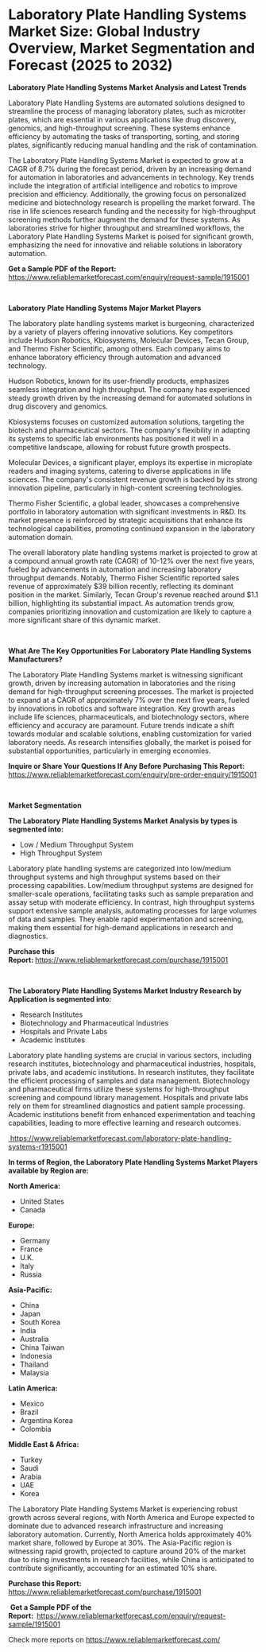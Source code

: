 <p><h1>Laboratory Plate Handling Systems Market Size: Global Industry Overview, Market Segmentation and Forecast (2025 to 2032)</h1></p><p><strong>Laboratory Plate Handling Systems Market Analysis and Latest Trends</strong></p>
<p><p>Laboratory Plate Handling Systems are automated solutions designed to streamline the process of managing laboratory plates, such as microtiter plates, which are essential in various applications like drug discovery, genomics, and high-throughput screening. These systems enhance efficiency by automating the tasks of transporting, sorting, and storing plates, significantly reducing manual handling and the risk of contamination.</p><p>The Laboratory Plate Handling Systems Market is expected to grow at a CAGR of 8.7% during the forecast period, driven by an increasing demand for automation in laboratories and advancements in technology. Key trends include the integration of artificial intelligence and robotics to improve precision and efficiency. Additionally, the growing focus on personalized medicine and biotechnology research is propelling the market forward. The rise in life sciences research funding and the necessity for high-throughput screening methods further augment the demand for these systems. As laboratories strive for higher throughput and streamlined workflows, the Laboratory Plate Handling Systems Market is poised for significant growth, emphasizing the need for innovative and reliable solutions in laboratory automation.</p></p>
<p><strong>Get a Sample PDF of the Report:&nbsp;</strong> <a href="https://www.reliablemarketforecast.com/enquiry/request-sample/1915001?utm_campaign=2212&utm_medium=2&utm_source=Github&utm_content=ia&utm_term=01032025&utm_id=laboratory-plate-handling-systems">https://www.reliablemarketforecast.com/enquiry/request-sample/1915001</a></p>
<p>&nbsp;</p>
<p><strong>Laboratory Plate Handling Systems Major Market Players</strong></p>
<p><p>The laboratory plate handling systems market is burgeoning, characterized by a variety of players offering innovative solutions. Key competitors include Hudson Robotics, Kbiosystems, Molecular Devices, Tecan Group, and Thermo Fisher Scientific, among others. Each company aims to enhance laboratory efficiency through automation and advanced technology.</p><p>Hudson Robotics, known for its user-friendly products, emphasizes seamless integration and high throughput. The company has experienced steady growth driven by the increasing demand for automated solutions in drug discovery and genomics.</p><p>Kbiosystems focuses on customized automation solutions, targeting the biotech and pharmaceutical sectors. The company's flexibility in adapting its systems to specific lab environments has positioned it well in a competitive landscape, allowing for robust future growth prospects.</p><p>Molecular Devices, a significant player, employs its expertise in microplate readers and imaging systems, catering to diverse applications in life sciences. The company's consistent revenue growth is backed by its strong innovation pipeline, particularly in high-content screening technologies.</p><p>Thermo Fisher Scientific, a global leader, showcases a comprehensive portfolio in laboratory automation with significant investments in R&D. Its market presence is reinforced by strategic acquisitions that enhance its technological capabilities, promoting continued expansion in the laboratory automation domain.</p><p>The overall laboratory plate handling systems market is projected to grow at a compound annual growth rate (CAGR) of 10-12% over the next five years, fueled by advancements in automation and increasing laboratory throughput demands. Notably, Thermo Fisher Scientific reported sales revenue of approximately $39 billion recently, reflecting its dominant position in the market. Similarly, Tecan Group's revenue reached around $1.1 billion, highlighting its substantial impact. As automation trends grow, companies prioritizing innovation and customization are likely to capture a more significant share of this dynamic market.</p></p>
<p>&nbsp;</p>
<p><strong>What Are The Key Opportunities For Laboratory Plate Handling Systems Manufacturers?</strong></p>
<p><p>The Laboratory Plate Handling Systems market is witnessing significant growth, driven by increasing automation in laboratories and the rising demand for high-throughput screening processes. The market is projected to expand at a CAGR of approximately 7% over the next five years, fueled by innovations in robotics and software integration. Key growth areas include life sciences, pharmaceuticals, and biotechnology sectors, where efficiency and accuracy are paramount. Future trends indicate a shift towards modular and scalable solutions, enabling customization for varied laboratory needs. As research intensifies globally, the market is poised for substantial opportunities, particularly in emerging economies.</p></p>
<p><strong>Inquire or Share Your Questions If Any Before Purchasing This Report:</strong> <a href="https://www.reliablemarketforecast.com/enquiry/pre-order-enquiry/1915001?utm_campaign=2212&utm_medium=2&utm_source=Github&utm_content=ia&utm_term=01032025&utm_id=laboratory-plate-handling-systems">https://www.reliablemarketforecast.com/enquiry/pre-order-enquiry/1915001</a></p>
<p>&nbsp;</p>
<p><strong>Market Segmentation</strong></p>
<p><strong>The Laboratory Plate Handling Systems Market Analysis by types is segmented into:</strong></p>
<p><ul><li>Low / Medium Throughput System</li><li>High Throughput System</li></ul></p>
<p><p>Laboratory plate handling systems are categorized into low/medium throughput systems and high throughput systems based on their processing capabilities. Low/medium throughput systems are designed for smaller-scale operations, facilitating tasks such as sample preparation and assay setup with moderate efficiency. In contrast, high throughput systems support extensive sample analysis, automating processes for large volumes of data and samples. They enable rapid experimentation and screening, making them essential for high-demand applications in research and diagnostics.</p></p>
<p><strong>Purchase this Report:&nbsp;</strong><a href="https://www.reliablemarketforecast.com/purchase/1915001?utm_campaign=2212&utm_medium=2&utm_source=Github&utm_content=ia&utm_term=01032025&utm_id=laboratory-plate-handling-systems">https://www.reliablemarketforecast.com/purchase/1915001</a></p>
<p>&nbsp;</p>
<p><strong>The Laboratory Plate Handling Systems Market Industry Research by Application is segmented into:</strong></p>
<p><ul><li>Research Institutes</li><li>Biotechnology and Pharmaceutical Industries</li><li>Hospitals and Private Labs</li><li>Academic Institutes</li></ul></p>
<p><p>Laboratory plate handling systems are crucial in various sectors, including research institutes, biotechnology and pharmaceutical industries, hospitals, private labs, and academic institutions. In research institutes, they facilitate the efficient processing of samples and data management. Biotechnology and pharmaceutical firms utilize these systems for high-throughput screening and compound library management. Hospitals and private labs rely on them for streamlined diagnostics and patient sample processing. Academic institutions benefit from enhanced experimentation and teaching capabilities, leading to more effective learning and research outcomes.</p></p>
<p><a href="https://www.reliablemarketforecast.com/laboratory-plate-handling-systems-r1915001?utm_campaign=2212&utm_medium=2&utm_source=Github&utm_content=ia&utm_term=01032025&utm_id=laboratory-plate-handling-systems">&nbsp;https://www.reliablemarketforecast.com/laboratory-plate-handling-systems-r1915001</a></p>
<p><strong>In terms of Region, the Laboratory Plate Handling Systems Market Players available by Region are:</strong></p>
<p>
    <p> <strong> North America: </strong>
        <ul>
            <li>United States</li>
            <li>Canada</li>
        </ul>
        </p> 
    <p> <strong> Europe: </strong>
        <ul>
            <li>Germany</li>
            <li>France</li>
            <li>U.K.</li>
            <li>Italy</li>
            <li>Russia</li>
        </ul>
        </p> 
    <p> <strong> Asia-Pacific: </strong>
        <ul>
            <li>China</li>
            <li>Japan</li>
            <li>South Korea</li>
            <li>India</li>
            <li>Australia</li>
            <li>China Taiwan</li>
            <li>Indonesia</li>
            <li>Thailand</li>
            <li>Malaysia</li>
        </ul>
        </p> 
    <p> <strong> Latin America: </strong>
        <ul>
            <li>Mexico</li>
            <li>Brazil</li>
            <li>Argentina Korea</li>
            <li>Colombia</li>
        </ul>
        </p> 
    <p> <strong> Middle East & Africa: </strong>
        <ul>
            <li>Turkey</li>
            <li>Saudi</li>
            <li>Arabia</li>
            <li>UAE</li>
            <li>Korea</li>
        </ul>
    </p>
    </p>
<p><p>The Laboratory Plate Handling Systems Market is experiencing robust growth across several regions, with North America and Europe expected to dominate due to advanced research infrastructure and increasing laboratory automation. Currently, North America holds approximately 40% market share, followed by Europe at 30%. The Asia-Pacific region is witnessing rapid growth, projected to capture around 20% of the market due to rising investments in research facilities, while China is anticipated to contribute significantly, accounting for an estimated 10% share.</p></p>
<p><strong>Purchase this Report: </strong><a href="https://www.reliablemarketforecast.com/purchase/1915001?utm_campaign=2212&utm_medium=2&utm_source=Github&utm_content=ia&utm_term=01032025&utm_id=laboratory-plate-handling-systems">https://www.reliablemarketforecast.com/purchase/1915001</a></p>
<p>&nbsp;<strong>Get a Sample PDF of the Report:&nbsp;&nbsp;</strong><a href="https://www.reliablemarketforecast.com/enquiry/request-sample/1915001?utm_campaign=2212&utm_medium=2&utm_source=Github&utm_content=ia&utm_term=01032025&utm_id=laboratory-plate-handling-systems">https://www.reliablemarketforecast.com/enquiry/request-sample/1915001</a></p>
<p><strong></strong></p>
<p>Check more reports on <a href="https://www.reliablemarketforecast.com/?utm_campaign=2212&utm_medium=2&utm_source=Github&utm_content=ia&utm_term=01032025&utm_id=laboratory-plate-handling-systems">https://www.reliablemarketforecast.com/</a></p>